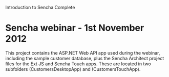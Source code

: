 Introduction to Sencha Complete

Sencha webinar - 1st November 2012
==================================

This project contains the ASP.NET Web API app used during the webinar, including the sample customer database, plus the Sencha Architect project files for the Ext JS and Sencha Touch apps.  These are located in two subfolders (CustomersDesktopApp) and (CustomersTouchApp).